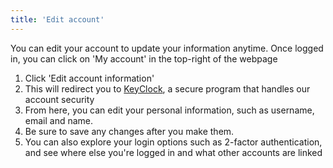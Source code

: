 ```yaml
---
title: 'Edit account'
---
```


You can edit your account to update your information anytime. Once logged in, you can click on 'My account' in the top-right of the webpage

1. Click 'Edit account information'
2. This will redirect you to [KeyClock](../../introduction/glossary/#keycloak), a secure program that handles our account security
3. From here, you can edit your personal information, such as username, email and name.
4. Be sure to save any changes after you make them.
5. You can also explore your login options such as 2-factor authentication, and see where else you're logged in and what other accounts are linked
